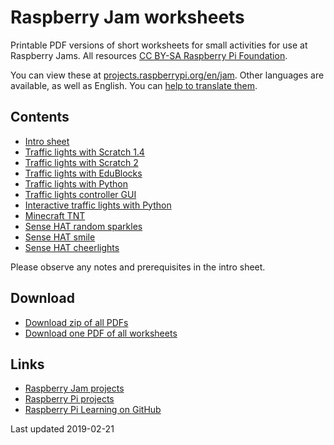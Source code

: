 # Raspberry Jam worksheets

Printable PDF versions of short worksheets for small activities for use at
Raspberry Jams. All resources [CC BY-SA Raspberry Pi Foundation](https://github.com/raspberrypilearning/jam-worksheets/blob/master/LICENCE.md).

You can view these at [projects.raspberrypi.org/en/jam](https://projects.raspberrypi.org/en/jam/jam).
Other languages are available, as well as English. You can [help to translate
them](http://rpf.io/translatejam).

## Contents

- [Intro sheet](pdf/Jam-Worksheets-Intro.pdf)
- [Traffic lights with Scratch 1.4](pdf/Traffic-Lights-Scratch1.pdf)
- [Traffic lights with Scratch 2](pdf/Traffic-Lights-Scratch2.pdf)
- [Traffic lights with EduBlocks](pdf/Traffic-Lights-EduBlocks.pdf)
- [Traffic lights with Python](pdf/Traffic-Lights-Python.pdf)
- [Traffic lights controller GUI](pdf/Traffic-Lights-GUI.pdf)
- [Interactive traffic lights with Python](pdf/Interactive-Traffic-Lights-Python.pdf)
- [Minecraft TNT](pdf/Minecraft-TNT.pdf)
- [Sense HAT random sparkles](pdf/Sense-HAT-Random-Sparkles.pdf)
- [Sense HAT smile](pdf/Sense-HAT-Smile.pdf)
- [Sense HAT cheerlights](pdf/Sense-HAT-Cheerlights.pdf)

Please observe any notes and prerequisites in the intro sheet.

## Download

- [Download zip of all PDFs](https://github.com/raspberrypilearning/jam-worksheets/archive/master.zip)
- [Download one PDF of all worksheets](Raspberry-Jam-Worksheets.pdf)

## Links

- [Raspberry Jam projects](https://projects.raspberrypi.org/en/jam/jam)
- [Raspberry Pi projects](https://projects.raspberrypi.org/)
- [Raspberry Pi Learning on GitHub](https://github.com/raspberrypilearning)

Last updated 2019-02-21
